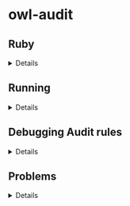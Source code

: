 # owl-audit

## Ruby

<details>
<summary>Details</summary>

The audit framework was originally written in jRuby 1.7

To install:

1) Create a file: `~/.rvmrc` with the following:

```
rvm_silence_path_mismatch_check_flag=1
rvm_ignore_gemsets_flag=1
```

2) Install RVM

```zsh
curl -sSL https://get.rvm.io | bash -s stable --ruby=jruby-1.7 --without-gems="gem-wrappers rubygems-bundler rake bundler"
```

3) Update `~/.zshrc`

```zsh
export PATH="$PATH:$HOME/.rvm/bin"
source $HOME/.rvm/scripts/rvm
```

4) Select jRuby 1.7.27

```zsh
rvm use jruby-1.7.27
```

</details>

## Running

<details>
<summary>Details</summary>

1) Load Fuseki

  - Start fuseki
  - Load OML data (eg., use the firesat-example, execute the gradle task `omlLoad`)

2) Get list of IRIs

    ```sparql
    select distinct ?iri where { 
      graph ?graph {} 
      BIND (str(?graph) AS ?iri)
    } order by ?iri
    ```
  
  Save the output as [iris.list](iris.list)

3) Run Audits

    Build the library (`./gradlew owl-audit:build`) then invoke the jar file like this:
  
    ```
    java -jar <path to owl-audit-<version>.jar --help
    ```
  
    Alternatively, run the audits from "source" after setting up the Ruby environment as follows:
    
    ```
    cd owl-audit
    export RUBYLIB=`pwd`/src/main/resources/audit-framework:`pwd`/src/main/resources/rubygems/logger-application-0.0.2/lib
    ```

4) Examples

  <details>
  <summary>audits/bundle</summary>
  
  ```
  ./src/main/resources/audit-framework/tools/run-audits-jena-cli \
      --host localhost \
      --port 3030 \
      --dataset firesat \
      --audit-tree `pwd`/audits/bundle \
      --iri-file `pwd`/iris.list \
      --prefix-file `pwd`/prefixes.yaml \
      --output-file `pwd`/test-bundle.xml
  ```
  
  
  See [test-bundle.xml](test-bundle.xml)
  
  </details>
  
  
  <details>
  <summary>audits/non-recurring</summary>
  
  
  ```
  ./src/main/resources/audit-framework/tools/run-audits-jena-cli \
      --host localhost \
      --port 3030 \
      --dataset firesat \
      --audit-tree `pwd`/audits/non-recurring \
      --iri-file `pwd`/iris.list \
      --prefix-file `pwd`/prefixes.yaml \
      --output-file `pwd`/test-non-recurring.xml
  ```
  
  See [test-non-recurring.xml](test-non-recurring.xml)
  
  </details>
  
  
  <details>
  <summary>audits/group/special</summary>
  
  ```
  ./src/main/resources/audit-framework/tools/run-audits-jena-cli \
      --host localhost \
      --port 3030 \
      --dataset firesat \
      --audit-tree `pwd`/audits/group/special \
      --iri-file `pwd`/iris.list \
      --prefix-file `pwd`/prefixes.yaml \
      --output-file `pwd`/test-group-special.xml
  ```
  
  See [test-group-special.xml](test-group-special.xml)
  
  </details>
  
  
  <details>
  <summary>audits/group/all/other</summary>
  
  ```
  ./src/main/resources/audit-framework/tools/run-audits-jena-cli \
      --host localhost \
      --port 3030 \
      --dataset firesat \
      --audit-tree `pwd`/audits/group/all/other \
      --iri-file `pwd`/iris.list \
      --prefix-file `pwd`/prefixes.yaml \
      --output-file `pwd`/test-group-all-other.xml
  F, [2020-12-01 12:01:16 #2879080] FATAL -- run-audits-jena: Detected an exception. Stopping ... 
  Exception Occurred: undefined method `map' for nil:NilClass.
  Backtrace:
  - (erb):50:in `result'
  - org/jruby/RubyKernel.java:1079:in `eval'
  - /home/rouquette/.rvm/rubies/jruby-1.7.27/lib/ruby/1.9/erb.rb:838:in `result'
  - /opt/local/github.opencaesar/owl-tools/owl-audit/lib/Audit/JenaAudit.rb:75:in `run'
  - /opt/local/github.opencaesar/owl-tools/owl-audit/lib/Audit/JenaAudit.rb:175:in `start'
  - org/jruby/RubyKernel.java:1479:in `loop'
  - /opt/local/github.opencaesar/owl-tools/owl-audit/lib/Audit/JenaAudit.rb:171:in `start' (RuntimeError)
  /opt/local/github.opencaesar/owl-tools/owl-audit/lib/Audit/JenaAudit.rb:179:in `start'
  org/jruby/RubyKernel.java:1479:in `loop'
  /opt/local/github.opencaesar/owl-tools/owl-audit/lib/Audit/JenaAudit.rb:171:in `start'
  ```
  
  </details>
  
  
  <details>
  <summary>audits/group/all/no-embedding</summary>
  
  ```
  ./src/main/resources/audit-framework/tools/run-audits-jena-cli \
      --host localhost \
      --port 3030 \
      --dataset firesat \
      --audit-tree `pwd`/audits/group/all/no-embedding \
      --iri-file `pwd`/iris.list \
      --prefix-file `pwd`/prefixes.yaml \
      --output-file `pwd`/test-group-all-no-embedding.xml
  .
  F, [2020-12-01 12:02:09 #2879610] FATAL -- run-audits-jena: Detected an exception. Stopping ... 
  Exception Occurred: Line 869, column 66: Unresolved prefixed name: owl2-mof2-backbone:topReifiedStructuredDataPropertySource.
  Backtrace:
  - com.hp.hpl.jena.sparql.lang.ParserBase.throwParseException(com/hp/hpl/jena/sparql/lang/ParserBase.java:661)
  - com.hp.hpl.jena.sparql.lang.ParserBase.resolvePName(com/hp/hpl/jena/sparql/lang/ParserBase.java:274)
  - com.hp.hpl.jena.sparql.lang.sparql_11.SPARQLParser11.PrefixedName(com/hp/hpl/jena/sparql/lang/sparql_11/SPARQLParser11.java:4888)
  - com.hp.hpl.jena.sparql.lang.sparql_11.SPARQLParser11.iri(com/hp/hpl/jena/sparql/lang/sparql_11/SPARQLParser11.java:4872)
  - com.hp.hpl.jena.sparql.lang.sparql_11.SPARQLParser11.GraphTerm(com/hp/hpl/jena/sparql/lang/sparql_11/SPARQLParser11.java:3389)
  - com.hp.hpl.jena.sparql.lang.sparql_11.SPARQLParser11.VarOrTerm(com/hp/hpl/jena/sparql/lang/sparql_11/SPARQLParser11.java:3331)
  - com.hp.hpl.jena.sparql.lang.sparql_11.SPARQLParser11.GraphNodePath(com/hp/hpl/jena/sparql/lang/sparql_11/SPARQLParser11.java:3287)
  - com.hp.hpl.jena.sparql.lang.sparql_11.SPARQLParser11.ObjectPath(com/hp/hpl/jena/sparql/lang/sparql_11/SPARQLParser11.java:2793)
  - com.hp.hpl.jena.sparql.lang.sparql_11.SPARQLParser11.ObjectListPath(com/hp/hpl/jena/sparql/lang/sparql_11/SPARQLParser11.java:2774)
  - com.hp.hpl.jena.sparql.lang.sparql_11.SPARQLParser11.PropertyListPathNotEmpty(com/hp/hpl/jena/sparql/lang/sparql_11/SPARQLParser11.java:2705)
  - com.hp.hpl.jena.sparql.lang.sparql_11.SPARQLParser11.TriplesSameSubjectPath(com/hp/hpl/jena/sparql/lang/sparql_11/SPARQLParser11.java:2649)
  - com.hp.hpl.jena.sparql.lang.sparql_11.SPARQLParser11.TriplesBlock(com/hp/hpl/jena/sparql/lang/sparql_11/SPARQLParser11.java:1819)
  - com.hp.hpl.jena.sparql.lang.sparql_11.SPARQLParser11.GroupGraphPatternSub(com/hp/hpl/jena/sparql/lang/sparql_11/SPARQLParser11.java:1740)
  - com.hp.hpl.jena.sparql.lang.sparql_11.SPARQLParser11.GroupGraphPattern(com/hp/hpl/jena/sparql/lang/sparql_11/SPARQLParser11.java:1702)
  - com.hp.hpl.jena.sparql.lang.sparql_11.SPARQLParser11.ExistsFunc(com/hp/hpl/jena/sparql/lang/sparql_11/SPARQLParser11.java:4412)
  - com.hp.hpl.jena.sparql.lang.sparql_11.SPARQLParser11.BuiltInCall(com/hp/hpl/jena/sparql/lang/sparql_11/SPARQLParser11.java:4329)
  - com.hp.hpl.jena.sparql.lang.sparql_11.SPARQLParser11.PrimaryExpression(com/hp/hpl/jena/sparql/lang/sparql_11/SPARQLParser11.java:3881)
  - com.hp.hpl.jena.sparql.lang.sparql_11.SPARQLParser11.UnaryExpression(com/hp/hpl/jena/sparql/lang/sparql_11/SPARQLParser11.java:3802)
  - com.hp.hpl.jena.sparql.lang.sparql_11.SPARQLParser11.MultiplicativeExpression(com/hp/hpl/jena/sparql/lang/sparql_11/SPARQLParser11.java:3669)
  - com.hp.hpl.jena.sparql.lang.sparql_11.SPARQLParser11.AdditiveExpression(com/hp/hpl/jena/sparql/lang/sparql_11/SPARQLParser11.java:3567)
  - com.hp.hpl.jena.sparql.lang.sparql_11.SPARQLParser11.NumericExpression(com/hp/hpl/jena/sparql/lang/sparql_11/SPARQLParser11.java:3560)
  - com.hp.hpl.jena.sparql.lang.sparql_11.SPARQLParser11.RelationalExpression(com/hp/hpl/jena/sparql/lang/sparql_11/SPARQLParser11.java:3492)
  - com.hp.hpl.jena.sparql.lang.sparql_11.SPARQLParser11.ValueLogical(com/hp/hpl/jena/sparql/lang/sparql_11/SPARQLParser11.java:3485)
  - com.hp.hpl.jena.sparql.lang.sparql_11.SPARQLParser11.ConditionalAndExpression(com/hp/hpl/jena/sparql/lang/sparql_11/SPARQLParser11.java:3476)
  - com.hp.hpl.jena.sparql.lang.sparql_11.SPARQLParser11.ConditionalOrExpression(com/hp/hpl/jena/sparql/lang/sparql_11/SPARQLParser11.java:3443)
  - com.hp.hpl.jena.sparql.lang.sparql_11.SPARQLParser11.Expression(com/hp/hpl/jena/sparql/lang/sparql_11/SPARQLParser11.java:3436)
  - com.hp.hpl.jena.sparql.lang.sparql_11.SPARQLParser11.Bind(com/hp/hpl/jena/sparql/lang/sparql_11/SPARQLParser11.java:1945)
  - com.hp.hpl.jena.sparql.lang.sparql_11.SPARQLParser11.GraphPatternNotTriples(com/hp/hpl/jena/sparql/lang/sparql_11/SPARQLParser11.java:1891)
  - com.hp.hpl.jena.sparql.lang.sparql_11.SPARQLParser11.GroupGraphPatternSub(com/hp/hpl/jena/sparql/lang/sparql_11/SPARQLParser11.java:1765)
  - com.hp.hpl.jena.sparql.lang.sparql_11.SPARQLParser11.GroupGraphPattern(com/hp/hpl/jena/sparql/lang/sparql_11/SPARQLParser11.java:1702)
  - com.hp.hpl.jena.sparql.lang.sparql_11.SPARQLParser11.WhereClause(com/hp/hpl/jena/sparql/lang/sparql_11/SPARQLParser11.java:446)
  - com.hp.hpl.jena.sparql.lang.sparql_11.SPARQLParser11.SelectQuery(com/hp/hpl/jena/sparql/lang/sparql_11/SPARQLParser11.java:134)
  - com.hp.hpl.jena.sparql.lang.sparql_11.SPARQLParser11.Query(com/hp/hpl/jena/sparql/lang/sparql_11/SPARQLParser11.java:50)
  - com.hp.hpl.jena.sparql.lang.sparql_11.SPARQLParser11.QueryUnit(com/hp/hpl/jena/sparql/lang/sparql_11/SPARQLParser11.java:41)
  - com.hp.hpl.jena.sparql.lang.ParserSPARQL11$1.exec(com/hp/hpl/jena/sparql/lang/ParserSPARQL11.java:49)
  - com.hp.hpl.jena.sparql.lang.ParserSPARQL11.perform(com/hp/hpl/jena/sparql/lang/ParserSPARQL11.java:98)
  - com.hp.hpl.jena.sparql.lang.ParserSPARQL11.parse$(com/hp/hpl/jena/sparql/lang/ParserSPARQL11.java:53)
  - com.hp.hpl.jena.sparql.lang.SPARQLParser.parse(com/hp/hpl/jena/sparql/lang/SPARQLParser.java:37)
  - com.hp.hpl.jena.query.QueryFactory.parse(com/hp/hpl/jena/query/QueryFactory.java:156)
  - com.hp.hpl.jena.query.QueryFactory.create(com/hp/hpl/jena/query/QueryFactory.java:79)
  - com.hp.hpl.jena.query.QueryFactory.create(com/hp/hpl/jena/query/QueryFactory.java:52)
  - com.hp.hpl.jena.query.QueryFactory.create(com/hp/hpl/jena/query/QueryFactory.java:40)
  - com.hp.hpl.jena.query.ParameterizedSparqlString.asQuery(com/hp/hpl/jena/query/ParameterizedSparqlString.java:1384)
  - jdk.internal.reflect.DelegatingMethodAccessorImpl.invoke(jdk/internal/reflect/DelegatingMethodAccessorImpl.java:43)
  - java.lang.reflect.Method.invoke(java/lang/reflect/Method.java:566)
  
  ```
  
  </details>

</details>

## Debugging Audit rules

<details>
<summary>Details</summary>

Suppose audits are executed like this:

```
java -jar <path>/owl-audit-<version>.jar \
  --host localhost \
  --port 3030 \
  --dataset firesat \
  --audit-tree ./src/audits/bundle \
  --iri-file iris.list \
  --prefix-file prefixes.yaml \
  --output-file tests.xml 
```

To debug the Audit rules, execute with the `--debug` option and save the output to a log file:

```
java -jar <path>/owl-audit-<version>.jar \
  --host localhost \
  --port 3030 \
  --dataset firesat \
  --audit-tree ./src/audits/bundle \
  --iri-file iris.list \
  --prefix-file prefixes.yaml \
  --output-file tests.xml \
  --debug > tests.log 2>&1
```

The log file, `tests.log`, will show multiple sequences of the following:

- A separating log entry of `=` signs.
- The SPARQL endpoint.
- The SPARQL query.
- Log entries for each solution.

For example:

```
D, [2020-12-06 15:04:26 #584063] DEBUG -- run-audits-jena.rb: ===============
D, [2020-12-06 15:04:26 #584063] DEBUG -- run-audits-jena.rb: SPARQL endpoint: http://localhost:3030/firesat
D, [2020-12-06 15:04:26 #584063] DEBUG -- run-audits-jena.rb: SPARQL query:
SELECT  ?imported
FROM <http://imce.jpl.nasa.gov/discipline/fse/assemblies>
WHERE
  { <http://imce.jpl.nasa.gov/discipline/fse/assemblies> <http://www.w3.org/2002/07/owl#imports> ?imported }

D, [2020-12-06 15:04:26 #584063] DEBUG -- run-audits-jena.rb: solution: ( ?imported = <http://imce.jpl.nasa.gov/discipline/fse/fse> )
```

The SPARQL query shown in the log corresponds to the expansion of the DSL audit query.
Copying the SPARQL query and pasting it in a Fuseki web interface facilitates debugging 
the logic of a DSL audit query.

</details>

## Problems

<details>
<summary>Details</summary>

- Missing Ruby gem for `zip` 

  Which version is compatible with jRuby-1.7?
  https://github.com/rubyzip/rubyzip/releases
  
  For example, rubyzip-1.1.7 requires jRuby >= 1.9.2
  
  Without `zip`, we cannot use the option `--report` that would
  create a zip file.
  
- The option `--audit-dir` seems ineffective but `--audit-tree` seems to work.
  
  
</details>
